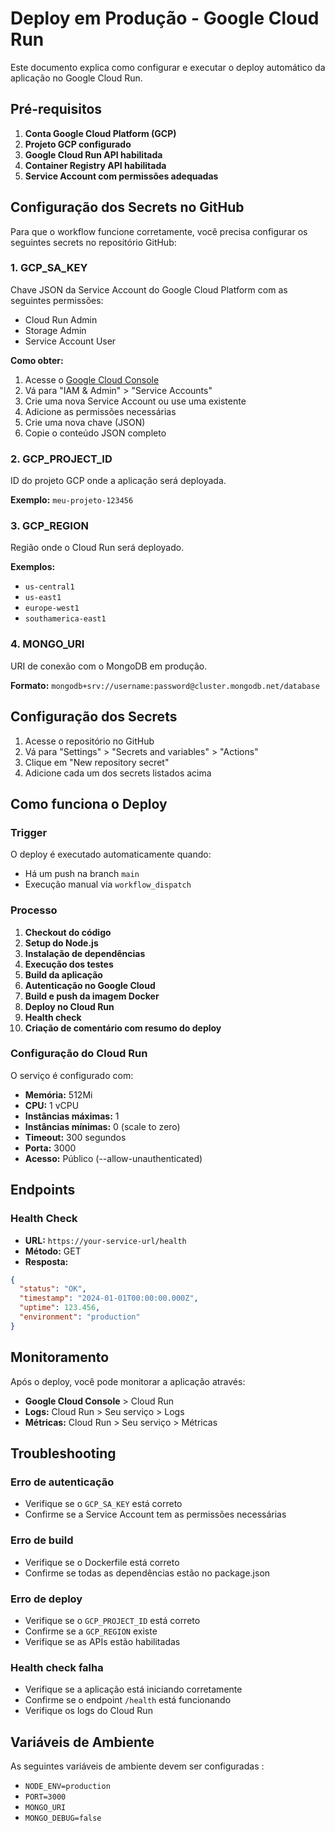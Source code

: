 # Deploy em Produção - Google Cloud Run

Este documento explica como configurar e executar o deploy automático da aplicação no Google Cloud Run.

## Pré-requisitos

1. **Conta Google Cloud Platform (GCP)**
2. **Projeto GCP configurado**
3. **Google Cloud Run API habilitada**
4. **Container Registry API habilitada**
5. **Service Account com permissões adequadas**

## Configuração dos Secrets no GitHub

Para que o workflow funcione corretamente, você precisa configurar os seguintes secrets no repositório GitHub:

### 1. GCP_SA_KEY
Chave JSON da Service Account do Google Cloud Platform com as seguintes permissões:
- Cloud Run Admin
- Storage Admin
- Service Account User

**Como obter:**
1. Acesse o [Google Cloud Console](https://console.cloud.google.com)
2. Vá para "IAM & Admin" > "Service Accounts"
3. Crie uma nova Service Account ou use uma existente
4. Adicione as permissões necessárias
5. Crie uma nova chave (JSON)
6. Copie o conteúdo JSON completo

### 2. GCP_PROJECT_ID
ID do projeto GCP onde a aplicação será deployada.

**Exemplo:** `meu-projeto-123456`

### 3. GCP_REGION
Região onde o Cloud Run será deployado.

**Exemplos:**
- `us-central1`
- `us-east1`
- `europe-west1`
- `southamerica-east1`

### 4. MONGO_URI
URI de conexão com o MongoDB em produção.

**Formato:** `mongodb+srv://username:password@cluster.mongodb.net/database`

## Configuração dos Secrets

1. Acesse o repositório no GitHub
2. Vá para "Settings" > "Secrets and variables" > "Actions"
3. Clique em "New repository secret"
4. Adicione cada um dos secrets listados acima

## Como funciona o Deploy

### Trigger
O deploy é executado automaticamente quando:
- Há um push na branch `main`
- Execução manual via `workflow_dispatch`

### Processo
1. **Checkout do código**
2. **Setup do Node.js**
3. **Instalação de dependências**
4. **Execução dos testes**
5. **Build da aplicação**
6. **Autenticação no Google Cloud**
7. **Build e push da imagem Docker**
8. **Deploy no Cloud Run**
9. **Health check**
10. **Criação de comentário com resumo do deploy**

### Configuração do Cloud Run

O serviço é configurado com:
- **Memória:** 512Mi
- **CPU:** 1 vCPU
- **Instâncias máximas:** 1
- **Instâncias mínimas:** 0 (scale to zero)
- **Timeout:** 300 segundos
- **Porta:** 3000
- **Acesso:** Público (--allow-unauthenticated)

## Endpoints

### Health Check
- **URL:** `https://your-service-url/health`
- **Método:** GET
- **Resposta:**
```json
{
  "status": "OK",
  "timestamp": "2024-01-01T00:00:00.000Z",
  "uptime": 123.456,
  "environment": "production"
}
```

## Monitoramento

Após o deploy, você pode monitorar a aplicação através:
- **Google Cloud Console** > Cloud Run
- **Logs:** Cloud Run > Seu serviço > Logs
- **Métricas:** Cloud Run > Seu serviço > Métricas

## Troubleshooting

### Erro de autenticação
- Verifique se o `GCP_SA_KEY` está correto
- Confirme se a Service Account tem as permissões necessárias

### Erro de build
- Verifique se o Dockerfile está correto
- Confirme se todas as dependências estão no package.json

### Erro de deploy
- Verifique se o `GCP_PROJECT_ID` está correto
- Confirme se a `GCP_REGION` existe
- Verifique se as APIs estão habilitadas

### Health check falha
- Verifique se a aplicação está iniciando corretamente
- Confirme se o endpoint `/health` está funcionando
- Verifique os logs do Cloud Run

## Variáveis de Ambiente

As seguintes variáveis de ambiente devem ser configuradas :
- `NODE_ENV=production`
- `PORT=3000`
- `MONGO_URI`
- `MONGO_DEBUG=false`
